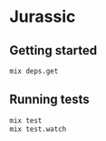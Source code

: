 # Jurassic

## Getting started

```bash
mix deps.get
```

## Running tests

```bash
mix test
mix test.watch
```
